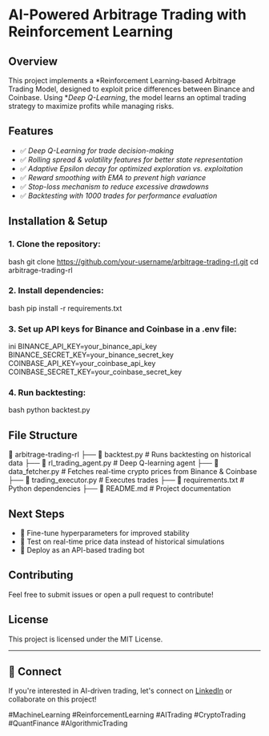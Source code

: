 # AI-Powered Arbitrage Trading with Reinforcement Learning

## Overview
This project implements a *Reinforcement Learning-based Arbitrage Trading Model, designed to exploit price differences between Binance and Coinbase. Using **Deep Q-Learning*, the model learns an optimal trading strategy to maximize profits while managing risks.

## Features
- ✅ *Deep Q-Learning for trade decision-making*  
- ✅ *Rolling spread & volatility features for better state representation*  
- ✅ *Adaptive Epsilon decay for optimized exploration vs. exploitation*  
- ✅ *Reward smoothing with EMA to prevent high variance*  
- ✅ *Stop-loss mechanism to reduce excessive drawdowns*  
- ✅ *Backtesting with 1000 trades for performance evaluation*  
 

## Installation & Setup
### 1. Clone the repository:
bash
git clone https://github.com/your-username/arbitrage-trading-rl.git
cd arbitrage-trading-rl


### 2. Install dependencies:
bash
pip install -r requirements.txt


### 3. Set up API keys for Binance and Coinbase in a .env file:
ini
BINANCE_API_KEY=your_binance_api_key
BINANCE_SECRET_KEY=your_binance_secret_key
COINBASE_API_KEY=your_coinbase_api_key
COINBASE_SECRET_KEY=your_coinbase_secret_key


### 4. Run backtesting:
bash
python backtest.py


## File Structure

📂 arbitrage-trading-rl
├── 📄 backtest.py       # Runs backtesting on historical data
├── 📄 rl_trading_agent.py  # Deep Q-learning agent
├── 📄 data_fetcher.py   # Fetches real-time crypto prices from Binance & Coinbase
├── 📄 trading_executor.py  # Executes trades
├── 📄 requirements.txt  # Python dependencies
├── 📄 README.md         # Project documentation


## Next Steps
- 🔹 Fine-tune hyperparameters for improved stability  
- 🔹 Test on real-time price data instead of historical simulations  
- 🔹 Deploy as an API-based trading bot  

## Contributing
Feel free to submit issues or open a pull request to contribute!

## License
This project is licensed under the MIT License.

---
## 📩 Connect
If you're interested in AI-driven trading, let's connect on [LinkedIn](https://linkedin.com/suchitra-hole) or collaborate on this project!

#MachineLearning #ReinforcementLearning #AITrading #CryptoTrading #QuantFinance #AlgorithmicTrading
